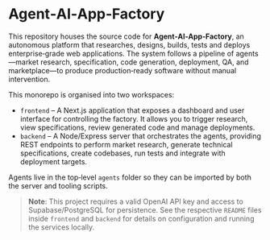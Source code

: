 # Agent‑AI‑App‑Factory

This repository houses the source code for **Agent‑AI‑App‑Factory**, an autonomous platform that researches, designs, builds, tests and deploys enterprise‑grade web applications.  The system follows a pipeline of agents—market research, specification, code generation, deployment, QA, and marketplace—to produce production‑ready software without manual intervention.

This monorepo is organised into two workspaces:

* `frontend` – A Next.js application that exposes a dashboard and user interface for controlling the factory.  It allows you to trigger research, view specifications, review generated code and manage deployments.
* `backend` – A Node/Express server that orchestrates the agents, providing REST endpoints to perform market research, generate technical specifications, create codebases, run tests and integrate with deployment targets.

Agents live in the top‑level `agents` folder so they can be imported by both the server and tooling scripts.

> **Note**: This project requires a valid OpenAI API key and access to Supabase/PostgreSQL for persistence.  See the respective `README` files inside `frontend` and `backend` for details on configuration and running the services locally.